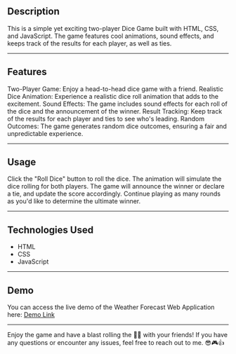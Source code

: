 ## Description
This is a simple yet exciting two-player Dice Game built with HTML, CSS, and JavaScript. The game features cool animations, sound effects, and keeps track of the results for each player, as well as ties.

------------


## Features
Two-Player Game: Enjoy a head-to-head dice game with a friend.
Realistic Dice Animation: Experience a realistic dice roll animation that adds to the excitement.
Sound Effects: The game includes sound effects for each roll of the dice and the announcement of the winner.
Result Tracking: Keep track of the results for each player and ties to see who's leading.
Random Outcomes: The game generates random dice outcomes, ensuring a fair and unpredictable experience.

------------


## Usage
Click the "Roll Dice" button to roll the dice.
The animation will simulate the dice rolling for both players.
The game will announce the winner or declare a tie, and update the score accordingly.
Continue playing as many rounds as you'd like to determine the ultimate winner.

------------


## Technologies Used
- HTML
- CSS
- JavaScript

------------

## Demo
You can access the live demo of the Weather Forecast Web Application here: <a href="https://sanjin22.github.io/ClimateCompass/">Demo Link</a>

------------

Enjoy the game and have a blast rolling the 🎲🎲 with your friends! If you have any questions or encounter any issues, feel free to reach out to me. 😎🎮👍


